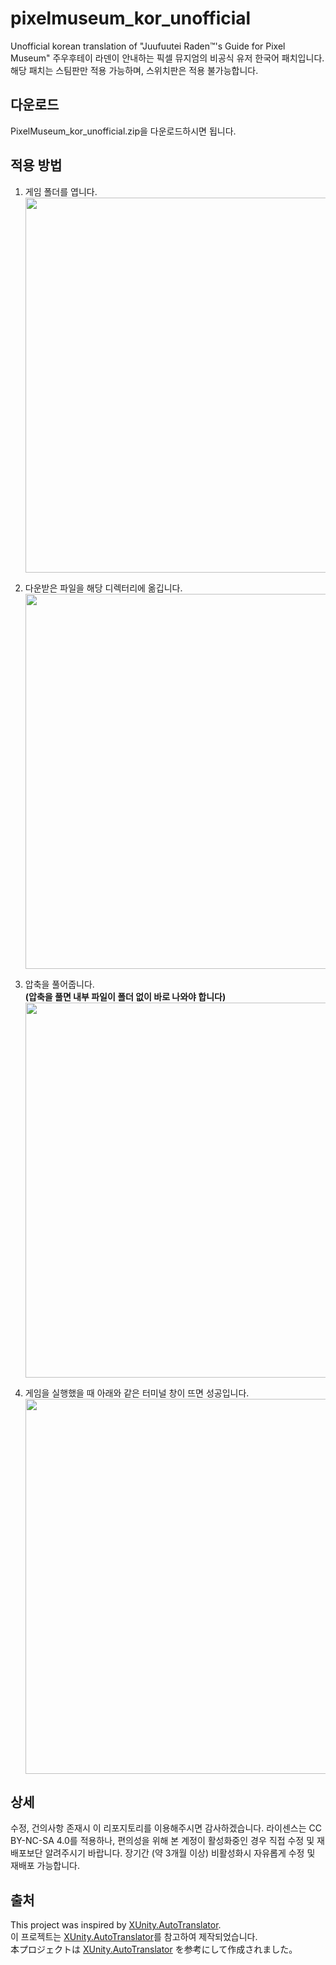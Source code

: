 # pixelmuseum_kor_unofficial
Unofficial korean translation of "Juufuutei Raden™'s Guide for Pixel Museum"
주우후테이 라덴이 안내하는 픽셀 뮤지엄의 비공식 유저 한국어 패치입니다.
해당 패치는 스팀판만 적용 가능하며, 스위치판은 적용 불가능합니다.

## 다운로드
PixelMuseum_kor_unofficial.zip을 다운로드하시면 됩니다.

## 적용 방법

1. 게임 폴더를 엽니다.  
   <img src="https://i.imgur.com/SKidN8W.jpeg" width="600"/>

2. 다운받은 파일을 해당 디렉터리에 옮깁니다.  
   <img src="https://i.imgur.com/2D40dJF.jpeg" width="600"/>

3. 압축을 풀어줍니다.  
   **(압축을 풀면 내부 파일이 폴더 없이 바로 나와야 합니다)**  
   <img src="https://i.imgur.com/SKidN8W.jpeg" width="600"/>

4. 게임을 실행했을 때 아래와 같은 터미널 창이 뜨면 성공입니다.  
   <img src="https://i.imgur.com/xo8avXT.jpeg" width="600"/>

## 상세

수정, 건의사항 존재시 이 리포지토리를 이용해주시면 감사하겠습니다.
라이센스는 CC BY-NC-SA 4.0를 적용하나, 편의성을 위해 본 계정이 활성화중인 경우 직접 수정 및 재배포보단 알려주시기 바랍니다.
장기간 (약 3개월 이상) 비활성화시 자유롭게 수정 및 재배포 가능합니다.

## 출처
This project was inspired by [XUnity.AutoTranslator](https://github.com/bbepis/XUnity.AutoTranslator).  
이 프로젝트는 [XUnity.AutoTranslator](https://github.com/bbepis/XUnity.AutoTranslator)를 참고하여 제작되었습니다.    
本プロジェクトは [XUnity.AutoTranslator](https://github.com/bbepis/XUnity.AutoTranslator) を参考にして作成されました。  
